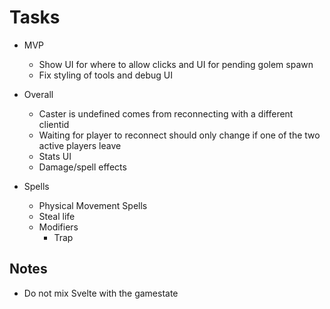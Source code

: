 # Tasks
- MVP
  - Show UI for where to allow clicks and UI for pending golem spawn
  - Fix styling of tools and debug UI

- Overall
  - Caster is undefined comes from reconnecting with a different clientid
  - Waiting for player to reconnect should only change if one of the two active players leave
  - Stats UI
  - Damage/spell effects

- Spells

  - Physical Movement Spells
  - Steal life
  - Modifiers
    - Trap


## Notes
- Do not mix Svelte with the gamestate